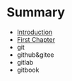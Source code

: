 # Summary

* [Introduction](README.md)
* [First Chapter](chapter1.md)
* git
* github&gitee
* gitlab
* gitbook

